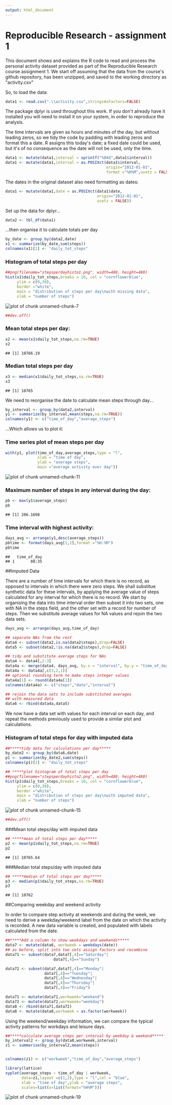 ```yaml
---
output: html_document
---
```

Reproducible Research - assignment 1
====================================

This document shows and explains the R code to read and process the personal activity dataset provided as part of the Reproducible Research course assignment 1.
We start off assuming that the data from the course's github repository, has been unzipped, and saved to the working directory as "activity.csv"

So, to load the data:

```r
data1 <- read.csv(".\\activity.csv",stringsAsFactors=FALSE)
```

The package dplyr is used throughout this work. If you don't already have it installed you will need to install it on  your system, in order to reproduce the analysis. 



The time intervals are given as hours and minutes of the day, but without leading zeros, so we tidy the code by padding with leading zeros and format this a date. R assigns this today's date; a fixed date could be used, but it's of no consequence as the date will not be used, only the time.

```r
data1 <- mutate(data1,interval = sprintf("%04d",data1$interval))
data1 <- mutate(data1,interval = as.POSIXct(data1$interval,
                                            origin="2012-01-01",
                                            format ="%H%M",usetz = FALSE))
```
The dates in the original dataset also need formatting as dates:

```r
data1 <- mutate(data1,date = as.POSIXct(data1$date,
                                        origin="2012-01-01",
                                        usetz = FALSE))
```

Set up the data for dplyr...

```r
data2 <- tbl_df(data1)
```
...then organise it to calculate totals per day

```r
by_date <- group_by(data2,date)
x1 <- summarize(by_date,sum(steps))
colnames(x1)[2] <- "daily_tot_steps"
```

### Histogram of total steps per day

```r
##png(filename="stepsperdayhisto1.png", width=480, height=480)
hist(x1$daily_tot_steps,breaks = 10, col = "cornflowerblue",
     ylim = c(0,30),
     border ="white",
     main = "distribution of steps per day\nwith missing data",
     xlab = "number of steps")
```

![plot of chunk unnamed-chunk-7](figure/unnamed-chunk-7-1.png) 

```r
##dev.off()
```

### Mean total steps per day:

```r
x2 <- mean(x1$daily_tot_steps,na.rm=TRUE)
x2
```

```
## [1] 10766.19
```
### Median total steps per day

```r
x3 <- median(x1$daily_tot_steps,na.rm=TRUE)
x3
```

```
## [1] 10765
```

We need to reorganise the date to calculate mean steps through day...

```r
by_interval <- group_by(data2,interval)
y1 <- summarize(by_interval,mean(steps,na.rm=TRUE))
colnames(y1) <- c("time_of_day","average_steps")
```
...Which allows us to plot it:

### Time series plot of mean steps per day

```r
with(y1, plot(time_of_day,average_steps,type = "l",
              xlab = "time of day",
              ylab = "average steps",
              main ="average activity over day"))
```

![plot of chunk unnamed-chunk-11](figure/unnamed-chunk-11-1.png) 
### Maximum number of steps in any interval during the day:

```r
pb <- max(y1$average_steps)
pb
```

```
## [1] 206.1698
```
### Time interval with highest activity:

```r
days_avg <- arrange(y1,desc(average_steps))
pbtime <- format(days_avg[1,1],format ="%H:%M")
pbtime
```

```
##   time_of_day
## 1       08:35
```
##Imputed Data

There are a number of time intervals for which there is no record, as opposed to intervals in which there were zero steps. We shall substitue synthetic data for these intervals, by applying the average value of steps calculated for any interval for which there is no record.
We start by organising the data into time interval order then subset it into two sets, one with NA in the steps field, and the other set with a record for number of steps. Then we substitute average values for NA values and rejoin the two data sets.

```r
days_avg <- arrange(days_avg,time_of_day)

## separate NAs from the rest
data4 <- subset(data2,is.na(data2$steps),drop=FALSE)
data5 <- subset(data2,!is.na(data2$steps),drop=FALSE)

## tidy and substitute average steps for NAs
data4 <- data4[,2:3]
data4a <- merge(data4, days_avg, by.x = "interval", by.y = "time_of_day")
data4a <- data4a[,c(3,2,1)]
## optional rounding term to make steps integer values
data4a[1] <- round(data4a[1])
colnames(data4a) <- c("steps","date","interval")

## rejoin the data sets to include substituted averages
## with measured data
data6 <- rbind(data4a,data5)
```
We now have a data set with values for each interval on each day, and repeat the methods previously used to provide a similar plot and calculations.

### Histogram of total steps for day with imputed data

```r
##*****tidy data for calculations per day*****
by_date2 <- group_by(data6,date)
p1 <- summarize(by_date2,sum(steps))
colnames(p1)[2] <- "daily_tot_steps"

## *****plot histogram of total steps per day
##png(filename="stepsperdayhisto2.png", width=480, height=480)
hist(p1$daily_tot_steps,breaks = 10, col = "cornflowerblue",
     ylim = c(0,30),
     border ="white",
     main = "distribution of steps per day\nwith imputed data",
     xlab = "number of steps")
```

![plot of chunk unnamed-chunk-15](figure/unnamed-chunk-15-1.png) 

```r
##dev.off()
```
###Mean total steps/day with imputed data

```r
## *****mean of total steps per day*****
p2 <- mean(p1$daily_tot_steps,na.rm=TRUE)
p2
```

```
## [1] 10765.64
```
###Median total steps/day with imputed data

```r
## *****median of total steps per day*****
p3 <- median(p1$daily_tot_steps,na.rm=TRUE)
p3
```

```
## [1] 10762
```
##Comparing weekday and weekend activity

In order to compare step activity at weekends and during the week, we need to derive a weekday/weekend label from the date on which the activity is recorded.
A new data variable is created, and populated with labels calculated from the date.

```r
##*****Add a column to show weekdays and weekends*****
data7 <- mutate(data6, workweek = weekdays(date))
## as before, split into two sets assign factors and recombine
data71 <- subset(data7,data7[,4]=="Saturday"|
                     data7[,4]=="Sunday")

data72 <- subset(data7,data7[,4]=="Monday"|
                 data7[,4]=="Tuesday"|
                 data7[,4]=="Wednesday"|
                 data7[,4]=="Thursday"|
                 data7[,4]=="Friday")

data71 <- mutate(data71,workweek="weekend")
data72 <- mutate(data72,workweek="weekday")
data8 <- rbind(data71,data72)
data8 <- mutate(data8,workweek = as.factor(workweek))
```
Using the weekend/weekday information, we can compare the typical activity patterns for workdays and leisure days.

```r
##*****calculate average steps per interval by weekday & weekend*****
by_interval2 <- group_by(data8,workweek,interval)
z1 <- summarise(by_interval2,mean(steps))


colnames(z1) <- c("workweek","time_of_day","average_steps")

library(lattice)
xyplot(average_steps ~ time_of_day | workweek,
       data=z1,layout =c(1,2),type = "l",col = "blue",
       xlab = "time of day",ylab = "average steps",
       scales=list(x=list(format="%H%M")))
```

![plot of chunk unnamed-chunk-19](figure/unnamed-chunk-19-1.png) 
